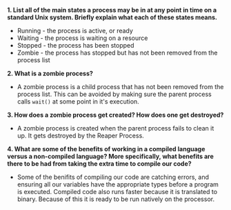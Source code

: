 **1. List all of the main states a process may be in at any point in time on a standard Unix system. Briefly explain what each of these states means.**

- Running - the process is active, or ready
- Waiting - the process is waiting on a resource
- Stopped - the process has been stopped
- Zombie - the process has stopped but has not been removed from the process list

**2. What is a zombie process?**

- A zombie process is a child process that has not been removed from the process list. This can be avoided by making sure the parent process calls `wait()` at some point in it's execution.

**3. How does a zombie process get created? How does one get destroyed?**

- A zombie process is created when the parent process fails to clean it up. It gets destroyed by the Reaper Process.

**4. What are some of the benefits of working in a compiled language versus a non-compiled language? More specifically, what benefits are there to be had from taking the extra time to compile our code?**

- Some of the benifits of compiling our code are catching errors, and ensuring all our variables have the appropriate types before a program is executed. Compiled code also runs faster because it is translated to binary. Because of this it is ready to be run natively on the processor.
